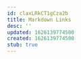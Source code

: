 ```yaml
---
id: claxLRkCT1gCza2b
title: Markdown Links
desc: ''
updated: 1626139774500
created: 1626139774500
stub: true
---
```



